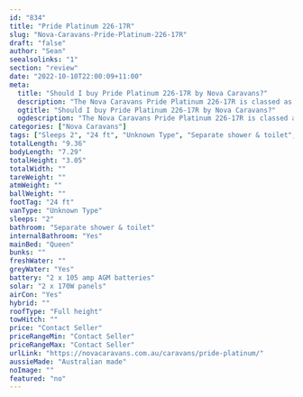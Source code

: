 ```yaml
---
id: "834"
title: "Pride Platinum 226-17R"
slug: "Nova-Caravans-Pride-Platinum-226-17R"
draft: "false"
author: "Sean"
seealsolinks: "1"
section: "review"
date: "2022-10-10T22:00:09+11:00"
meta:
  title: "Should I buy Pride Platinum 226-17R by Nova Caravans?"
  description: "The Nova Caravans Pride Platinum 226-17R is classed as Unknown Type, and sleeps 2 people. It is Australian made and comes in at 24 ft. It generally has Separate shower & toilet."
  ogtitle: "Should I buy Pride Platinum 226-17R by Nova Caravans?"
  ogdescription: "The Nova Caravans Pride Platinum 226-17R is classed as Unknown Type, and sleeps 2 people. It is Australian made and comes in at 24 ft. It generally has Separate shower & toilet."
categories: ["Nova Caravans"]
tags: ["Sleeps 2", "24 ft", "Unknown Type", "Separate shower & toilet", "Full height", "Price Unknown"]
totalLength: "9.36"
bodyLength: "7.29"
totalHeight: "3.05"
totalWidth: ""
tareWeight: ""
atmWeight: ""
ballWeight: ""
footTag: "24 ft"
vanType: "Unknown Type"
sleeps: "2"
bathroom: "Separate shower & toilet"
internalBathroom: "Yes"
mainBed: "Queen"
bunks: ""
freshWater: ""
greyWater: "Yes"
battery: "2 x 105 amp AGM batteries"
solar: "2 x 170W panels"
airCon: "Yes"
hybrid: ""
roofType: "Full height"
towHitch: ""
price: "Contact Seller"
priceRangeMin: "Contact Seller"
priceRangeMax: "Contact Seller"
urlLink: "https://novacaravans.com.au/caravans/pride-platinum/"
aussieMade: "Australian made"
noImage: ""
featured: "no"
---
```

